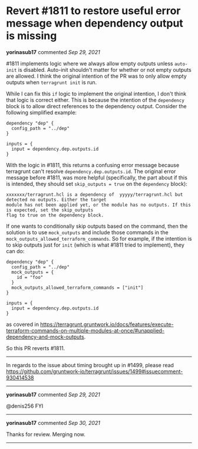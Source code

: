 # Revert #1811 to restore useful error message when dependency output is missing

**yorinasub17** commented *Sep 29, 2021*

#1811 implements logic where we always allow empty outputs unless `auto-init` is disabled. Auto-init shouldn't matter for whether or not empty outputs are allowed. I think the original intention of the PR was to only allow empty outputs when `terragrunt init` is run.

While I can fix this `if` logic to implement the original intention, I don't think that logic is correct either. This is because the intention of the `dependency` block is to allow direct references to the dependency output. Consider the following simplified example:

```
dependency "dep" {
  config_path = "../dep"
}

inputs = {
  input = dependency.dep.outputs.id
}
```

With the logic in #1811, this returns a confusing error message because terragrunt can't resolve `dependency.dep.outputs.id`. The original error message before #1811, was more helpful (specifically, the part about if this is intended, they should set `skip_outputs = true` on the `dependency` block):

```
xxxxxxx/terragrunt.hcl is a dependency of  yyyyy/terragrunt.hcl but detected no outputs. Either the target
module has not been applied yet, or the module has no outputs. If this is expected, set the skip_outputs
flag to true on the dependency block.
```

If one wants to conditionally skip outputs based on the command, then the solution is to use `mock_outputs` and include those commands in the `mock_outputs_allowed_terraform_commands`. So for example, if the intention is to skip outputs just for `init` (which is what #1811 tried to implement), they can do:

```
dependency "dep" {
  config_path = "../dep"
  mock_outputs = {
    id = "foo"
  }
  mock_outputs_allowed_terraform_commands = ["init"]
}

inputs = {
  input = dependency.dep.outputs.id
}
```

as covered in https://terragrunt.gruntwork.io/docs/features/execute-terraform-commands-on-multiple-modules-at-once/#unapplied-dependency-and-mock-outputs.

So this PR reverts #1811.

---

In regards to the issue about timing brought up in #1499, please read https://github.com/gruntwork-io/terragrunt/issues/1499#issuecomment-930414538
<br />
***


**yorinasub17** commented *Sep 29, 2021*

@denis256 FYI
***

**yorinasub17** commented *Sep 30, 2021*

Thanks for review. Merging now.
***

